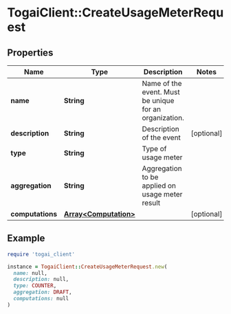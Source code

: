 # TogaiClient::CreateUsageMeterRequest

## Properties

| Name | Type | Description | Notes |
| ---- | ---- | ----------- | ----- |
| **name** | **String** | Name of the event. Must be unique for an organization. |  |
| **description** | **String** | Description of the event | [optional] |
| **type** | **String** | Type of usage meter |  |
| **aggregation** | **String** | Aggregation to be applied on usage meter result |  |
| **computations** | [**Array&lt;Computation&gt;**](Computation.md) |  | [optional] |

## Example

```ruby
require 'togai_client'

instance = TogaiClient::CreateUsageMeterRequest.new(
  name: null,
  description: null,
  type: COUNTER,
  aggregation: DRAFT,
  computations: null
)
```

